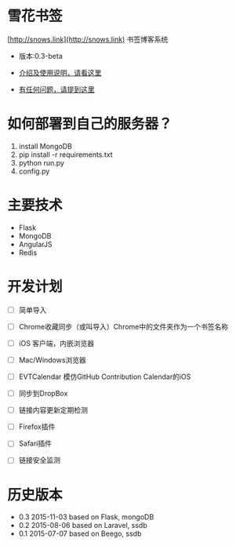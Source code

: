 # 雪花书签

[http://snows.link](http://snows.link)
书签博客系统

- 版本:0.3-beta

- [介绍及使用说明，请看这里](http://everettjf.github.io/2015/12/13/snows_link_tutorial/)
- [有任何问题，请提到这里](https://github.com/everettjf/snows.link/issues)

# 如何部署到自己的服务器？
1. install MongoDB
2. pip install -r requirements.txt
3. python run.py
4. config.py

# 主要技术
- Flask
- MongoDB
- AngularJS
- Redis


# 开发计划

- [ ] 简单导入
- [ ] Chrome收藏同步（或叫导入）Chrome中的文件夹作为一个书签名称

- [ ] iOS 客户端，内嵌浏览器
- [ ] Mac/Windows浏览器

- [ ] EVTCalendar 模仿GitHub Contribution Calendar的iOS

- [ ] 同步到DropBox
- [ ] 链接内容更新定期检测
- [ ] Firefox插件
- [ ] Safari插件
- [ ] 链接安全监测


# 历史版本

- 0.3 2015-11-03 based on Flask, mongoDB
- 0.2 2015-08-06 based on Laravel, ssdb
- 0.1 2015-07-07 based on Beego, ssdb



